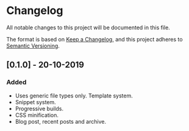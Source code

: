 # Changelog
All notable changes to this project will be documented in this file.

The format is based on [Keep a Changelog](https://keepachangelog.com/en/1.0.0/),
and this project adheres to [Semantic Versioning](https://semver.org/spec/v2.0.0.html).

## [0.1.0] - 20-10-2019
### Added
- Uses generic file types only.
   Template system.
- Snippet system.
- Progressive builds.
- CSS minification.
- Blog post, recent posts and archive.